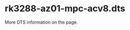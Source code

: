 # rk3288-az01-mpc-acv8.dts

More DTS information on the [](Linux-DTSs.md) page.

<code-block src="dts/rk3288-az01-mpc-acv8.dts" />
